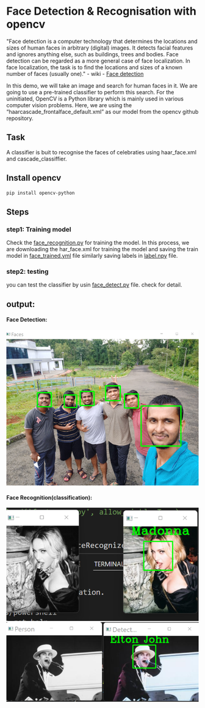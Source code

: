 # Face Detection & Recognisation with opencv
"Face detection is a computer technology that determines the locations and sizes of human faces in arbitrary (digital) images. It detects facial features and ignores anything else, such as buildings, trees and bodies. Face detection can be regarded as a more general case of face localization. In face localization, the task is to find the locations and sizes of a known number of faces (usually one)." - wiki - [Face detection](https://en.wikipedia.org/wiki/Face_detection)

In this demo, we will take an image and search for human faces in it. We are going to use a pre-trained classifier to perform this search. 
For the uninitiated, OpenCV is a Python library which is mainly used in various computer vision problems.
Here, we are using the “haarcascade_frontalface_default.xml” as our model from the opencv github repository.

## Task 
A classifier is buit to recognise the faces of celebraties using haar_face.xml and cascade_classiffier.

## Install opencv
```bash
pip install opencv-python
```

## Steps
### step1: Training model
Check the [face_recognition.py](https://github.com/VISHVAJITK/-PersonalProjects/blob/main/Face%20Detection%20%26%20Recognisation%20with%20opencv/face_recognition/face_recognition.py) for training the model. In this process, we are downloading the har_face.xml for training the model and saving the train model in [face_trained.yml](https://github.com/VISHVAJITK/-PersonalProjects/blob/main/Face%20Detection%20%26%20Recognisation%20with%20opencv/face_recognition/face_trained.yml) file similarly saving labels in [label.npy](https://github.com/VISHVAJITK/-PersonalProjects/blob/main/Face%20Detection%20%26%20Recognisation%20with%20opencv/face_recognition/labels.npy) file.
### step2: testing
you can test the classifier by usin [face_detect.py](https://github.com/VISHVAJITK/-PersonalProjects/blob/main/Face%20Detection%20%26%20Recognisation%20with%20opencv/face_recognition/face_detect.py) file. check for detail.

## output:
#### Face Detection:

![face](https://github.com/VISHVAJITK/mldl_Notes/blob/main/srceen%20shot/face%20detection.png?raw=true)

#### Face Recognition(classification):


![recog1](https://github.com/VISHVAJITK/mldl_Notes/blob/main/srceen%20shot/madona.png?raw=true)
![ben](https://github.com/VISHVAJITK/mldl_Notes/blob/main/srceen%20shot/elton.png?raw=true)

